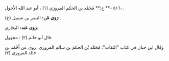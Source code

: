 ٥١٦٠ -** خ:** مُحَمَّد بن الحكم المروزي (١) ، أبو عبد الله الأحول.

**رَوَى عَن:** النضر بن شميل (خ) .

**رَوَى عَنه:** البخاري.

قال أبو حاتم (٢) : مجهول.

وَقَال ابن حبان في كتاب "الثقات": مُحَمَّد بْن الحكم بن سالم المروزي، روى عن أَحْمَد بن خالد المروزي (٣) .